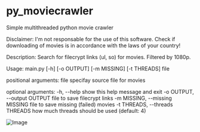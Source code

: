 # py_moviecrawler
Simple multithreaded python movie crawler

Disclaimer: I'm not responsable for the use of this software. Check if downloading of movies is in accordance with the laws of your country!

Description:
Search for filecrypt links (ul, so) for movies. Filtered by 1080p.

Usage: main.py [-h] [-o OUTPUT] [-m MISSING] [-t THREADS] file

positional arguments:
  file                  specifay source file for movies

optional arguments:
  -h, --help            show this help message and exit
  -o OUTPUT, --output OUTPUT
                        file to save filecrypt links
  -m MISSING, --missing MISSING
                        file to save missing (failed) movies
  -t THREADS, --threads THREADS
                        how much threads should be used (default: 4)

![Image](https://github.com/twoDarkMessiah/py_moviecrawler/blob/master/py_moviecrawler.png?raw=true)
